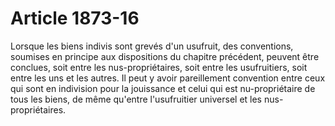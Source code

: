 # Article 1873-16

Lorsque les biens indivis sont grevés d'un usufruit, des conventions, soumises en principe aux dispositions du chapitre précédent, peuvent être conclues, soit entre les nus-propriétaires, soit entre les usufruitiers, soit entre les uns et les autres. Il peut y avoir pareillement convention entre ceux qui sont en indivision pour la jouissance et celui qui est nu-propriétaire de tous les biens, de même qu'entre l'usufruitier universel et les nus-propriétaires.